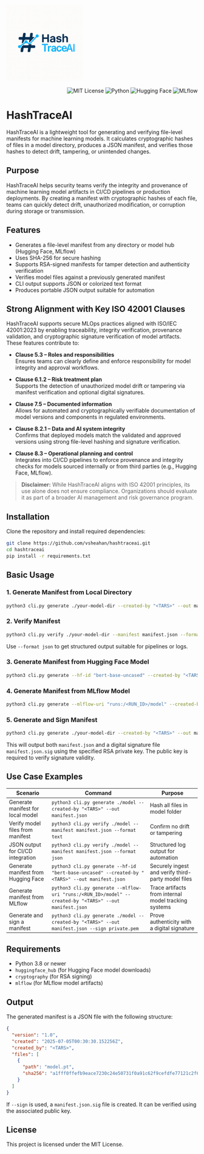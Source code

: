 <img src="logo.png" alt="HashTraceAI Logo" width="200">

<p align="right">
  <img alt="MIT License" src="https://img.shields.io/badge/license-MIT-blue.svg">
  <img alt="Python" src="https://img.shields.io/badge/python-3.8%2B-blue">
  <img alt="Hugging Face" src="https://img.shields.io/badge/integrates-HuggingFace-yellow">
  <img alt="MLflow" src="https://img.shields.io/badge/integrates-MLflow-blue">
</p>

# HashTraceAI

HashTraceAI is a lightweight tool for generating and verifying file-level manifests for machine learning models. It calculates cryptographic hashes of files in a model directory, produces a JSON manifest, and verifies those hashes to detect drift, tampering, or unintended changes.

## Purpose

HashTraceAI helps security teams verify the integrity and provenance of machine learning model artifacts in CI/CD pipelines or production deployments. By creating a manifest with cryptographic hashes of each file, teams can quickly detect drift, unauthorized modification, or corruption during storage or transmission.

## Features

- Generates a file-level manifest from any directory or model hub (Hugging Face, MLflow)
- Uses SHA-256 for secure hashing
- Supports RSA-signed manifests for tamper detection and authenticity verification
- Verifies model files against a previously generated manifest
- CLI output supports JSON or colorized text format
- Produces portable JSON output suitable for automation

## Strong Alignment with Key ISO 42001 Clauses

HashTraceAI supports secure MLOps practices aligned with ISO/IEC 42001:2023 by enabling traceability, integrity verification, provenance validation, and cryptographic signature verification of model artifacts. These features contribute to:

- **Clause 5.3 – Roles and responsibilities**  
  Ensures teams can clearly define and enforce responsibility for model integrity and approval workflows.

- **Clause 6.1.2 – Risk treatment plan**  
  Supports the detection of unauthorized model drift or tampering via manifest verification and optional digital signatures.

- **Clause 7.5 – Documented information**  
  Allows for automated and cryptographically verifiable documentation of model versions and components in regulated environments.

- **Clause 8.2.1 – Data and AI system integrity**  
  Confirms that deployed models match the validated and approved versions using strong file-level hashing and signature verification.

- **Clause 8.3 – Operational planning and control**  
  Integrates into CI/CD pipelines to enforce provenance and integrity checks for models sourced internally or from third parties (e.g., Hugging Face, MLflow).

> **Disclaimer:** While HashTraceAI aligns with ISO 42001 principles, its use alone does not ensure compliance. Organizations should evaluate it as part of a broader AI management and risk governance program.

## Installation

Clone the repository and install required dependencies:

```bash
git clone https://github.com/vsheahan/hashtraceai.git
cd hashtraceai
pip install -r requirements.txt

```
## Basic Usage

### 1. Generate Manifest from Local Directory

```bash
python3 cli.py generate ./your-model-dir --created-by "<TARS>" --out manifest.json
```

### 2. Verify Manifest

```bash
python3 cli.py verify ./your-model-dir --manifest manifest.json --format text
```

Use `--format json` to get structured output suitable for pipelines or logs.

### 3. Generate Manifest from Hugging Face Model

```bash
python3 cli.py generate --hf-id "bert-base-uncased" --created-by "<TARS>" --out manifest.json
```

### 4. Generate Manifest from MLflow Model

```bash
python3 cli.py generate --mlflow-uri "runs:/<RUN_ID>/model" --created-by "<TARS>" --out manifest.json
```

### 5. Generate and Sign Manifest

```bash
python3 cli.py generate ./your-model-dir --created-by "<TARS>" --out manifest.json --sign private.pem
```

This will output both `manifest.json` and a digital signature file `manifest.json.sig` using the specified RSA private key. The public key is required to verify signature validity.

## Use Case Examples

| Scenario                              | Command                                                                                             | Purpose                                                |
|---------------------------------------|------------------------------------------------------------------------------------------------------|--------------------------------------------------------|
| Generate manifest for local model     | `python3 cli.py generate ./model --created-by "<TARS>" --out manifest.json`                           | Hash all files in model folder                         |
| Verify model files from manifest      | `python3 cli.py verify ./model --manifest manifest.json --format text`                              | Confirm no drift or tampering                          |
| JSON output for CI/CD integration     | `python3 cli.py verify ./model --manifest manifest.json --format json`                              | Structured log output for automation                   |
| Generate manifest from Hugging Face   | `python3 cli.py generate --hf-id "bert-base-uncased" --created-by "<TARS>" --out manifest.json`       | Securely ingest and verify third-party model files     |
| Generate manifest from MLflow         | `python3 cli.py generate --mlflow-uri "runs:/<RUN_ID>/model" --created-by "<TARS>" --out manifest.json`| Trace artifacts from internal model tracking systems   |
| Generate and sign a manifest          | `python3 cli.py generate ./model --created-by "<TARS>" --out manifest.json --sign private.pem`        | Prove authenticity with a digital signature            |

## Requirements

- Python 3.8 or newer
- `huggingface_hub` (for Hugging Face model downloads)
- `cryptography` (for RSA signing)
- `mlflow` (for MLflow model artifacts)

## Output

The generated manifest is a JSON file with the following structure:

```json
{
  "version": "1.0",
  "created": "2025-07-05T00:30:30.152256Z",
  "created_by": "<TARS>",
  "files": [
    {
      "path": "model.pt",
      "sha256": "a1fff0ffefb9eace7230c24e50731f0a91c62f9cefdfe77121c2f607125dffae"
    }
  ]
}
```

If `--sign` is used, a `manifest.json.sig` file is created. It can be verified using the associated public key.

## License

This project is licensed under the MIT License.